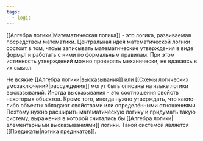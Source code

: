 ```yaml
---
tags:
  - logic
---
```

[[Алгебра логики|Математическая логика]] - это логика, развиваемая посредством математики. Центральная идея математической логики состоит в том, чтоьы записывать математические утверждения в виде формул и работать с ними по формальным правилам. При этом истинность утверждений можно проверять механически, не вдаваясь в их смысл.

Не всякие [[Алгебра логики|высказывания]] или [[Схемы логических умозаключений|рассуждения]] могут быть описаны на языке логики высказываний. Иногда высказывания - это соотношения свойств некоторых объектов. Кроме того, иногда нужно утверждать, что какие-либо объекты обладают свойствами или определёнными отношениями. Поэтому нужно расширить математическую логику и придумать такую систему, выражения в которой считались бы [[Алгебра логики|элементарными высказываниями]] логики. Такой системой является [[Предикаты|логика предикатов]].